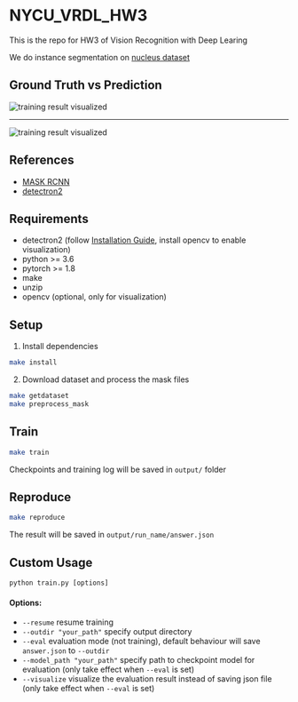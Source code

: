 # NYCU_VRDL_HW3
This is the repo for HW3 of Vision Recognition with Deep Learing 

We do instance segmentation on [nucleus dataset](https://www.kaggle.com/c/data-science-bowl-2018/data)

## Ground Truth vs Prediction 


![training result visualized](https://i.imgur.com/ohw8uKT.jpg)

--- 
![training result visualized](https://i.imgur.com/BJafMSk.jpg)


## References
- [MASK RCNN](https://arxiv.org/abs/1703.06870)
- [detectron2](https://github.com/facebookresearch/detectron2)

## Requirements
- detectron2 (follow [Installation Guide](https://detectron2.readthedocs.io/en/latest/tutorials/install.html), install opencv to enable visualization)
- python >= 3.6
- pytorch >= 1.8
- make
- unzip
- opencv (optional, only for visualization)

## Setup
1. Install dependencies
```bash
make install
```

2. Download dataset and process the mask files
``` bash
make getdataset
make preprocess_mask
```

## Train
```bash
make train
```
Checkpoints and training log will be saved in `output/` folder 

## Reproduce 
```bash
make reproduce
```
The result will be saved in `output/run_name/answer.json`

## Custom Usage

```
python train.py [options]
```
#### Options: 
- `--resume` resume training 
- `--outdir "your_path"` specify output directory
- `--eval` evaluation mode (not training), default behaviour will save `answer.json` to `--outdir`
- `--model_path "your_path"` specify path to checkpoint model for evaluation (only take effect when `--eval` is set)
- `--visualize` visualize the evaluation result instead of saving json file (only take effect when `--eval` is set)
